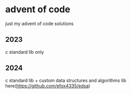 # advent of code
just my advent of code solutions

## 2023
c standard lib only

## 2024
c standard lib + custom data structures and algorithms lib here(https://github.com/efox4335/edsa)
